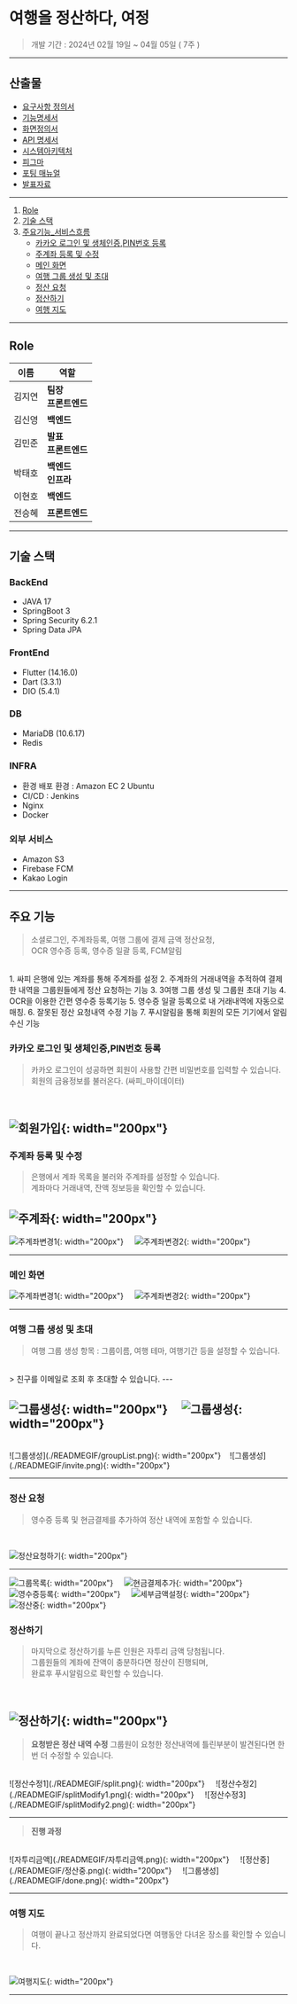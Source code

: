 # 여행을 정산하다, 여정
> 개발 기간 : 2024년 02월 19일 ~ 04월 05일 ( 7주 )
---

## 산출물
- <a href="./exec/요구사항_정의서.pdf" target="_blank"> 요구사항 정의서 </a>
- <a href="./exec/기능명세서.pdf" target="_blank"> 기능명세서 </a>
- <a href="./exec/화면정의서.pdf" target="_blank"> 화면정의서 </a>
- <a href="./exec/API_명세서.pdf" target="_blank"> API 명세서 </a>
- <a href="./exec/시스템아키텍처.png" target="_blank"> 시스템아키텍처 </a>
- [피그마](https://www.figma.com/file/No2M749xUEprmC5XbUSJfD/Orange?type=design&node-id=1%3A2&mode=dev&t=AA0BAFL045q1F2cW-1https://www.figma.com/file/No2M749xUEprmC5XbUSJfD/Orange?type=design&node-id=1%3A2&mode=dev&t=AA0BAFL045q1F2cW-1)
- <a href="./exec/여정_포팅_매뉴얼.docx" target="_blank"> 포팅 매뉴얼 </a>
- <a href="./exec/C203_여정_발표자료.pptx" target="_blank"> 발표자료 </a>
---

1. [Role](#role)
2. [기술 스택](#기술-스택)
3. [주요기능_서비스흐름](#주요-기능)
   - [카카오 로그인 및 생체인증,PIN번호 등록](#카카오-로그인-및-생체인증pin번호-등록)
   - [주계좌 등록 및 수정](#주계좌-등록-및-수정)
   - [메인 화면](#메인-화면)
   - [여행 그룹 생성 및 초대](#여행-그룹-생성-및-초대)
   - [정산 요청](#정산-요청)
   - [정산하기](#정산하기)
   - [여행 지도](#여행-지도)
---

## Role

| 이름   | 역할                                                         |
| ------ | ------------------------------------------------------------ |
| 김지연 | **팀장**<br />**프론트엔드**<br />|
| 김신영 | **백엔드**    |
| 김민준 | **발표**<br />**프론트엔드**<br />                |
| 박태호 | **백엔드**<br />**인프라**<br /> |
| 이현호 | **백엔드** |
| 전승혜 | **프론트엔드** |


---
## 기술 스택

### BackEnd
- JAVA 17
- SpringBoot 3
- Spring Security 6.2.1
- Spring Data JPA


### FrontEnd
- Flutter (14.16.0)
- Dart (3.3.1)
- DIO (5.4.1)

### DB
- MariaDB (10.6.17)
- Redis 

### INFRA
- 환경 배포 환경 : Amazon EC 2 Ubuntu
- CI/CD : Jenkins
- Nginx
- Docker

### 외부 서비스
- Amazon S3
- Firebase FCM
- Kakao Login
---

## 주요 기능
> 소셜로그인, 주계좌등록, 여행 그룹에 결제 금액 정산요청,</br> OCR 영수증 등록, 영수증 일괄 등록, FCM알림
</br>
1. 싸피 은행에 있는 계좌를 통해 주계좌를 설정
2. 주계좌의 거래내역을 추적하여 결제한 내역을 그룹원들에게 정산 요청하는 기능
3. 3여행 그룹 생성 및 그룹원 초대 기능
4. OCR을 이용한 간편 영수증 등록기능
5. 영수증 일괄 등록으로 내 거래내역에 자동으로 매칭.
6. 잘못된 정산 요청내역 수정 기능
7. 푸시알림을 통해 회원의 모든 기기에서 알림 수신 기능

### 카카오 로그인 및 생체인증,PIN번호 등록

> 카카오 로그인이 성공하면 회원이 사용할 간편 비밀번호를 입력할 수 있습니다.</br>회원의 금융정보를 불러온다. (싸피_마이데이터)
</br>

![회원가입](./READMEGIF/회원가입.gif){: width="200px"}
---

### 주계좌 등록 및 수정

>은행에서 계좌 목록을 불러와 주계좌를 설정할 수 있습니다. </br>계좌마다 거래내역, 잔액 정보등을 확인할 수 있습니다.

![주계좌](./READMEGIF/주계좌수정.gif){: width="200px"} &nbsp; &nbsp;
---
 ![주계좌변경1](./READMEGIF/accountChange1.png){: width="200px"} &nbsp; &nbsp;
 ![주계좌변경2](./READMEGIF/accountChange2.png){: width="200px"} 

---

### 메인 화면
 ![주계좌변경1](./READMEGIF/mainpage.png){: width="200px"} &nbsp; &nbsp;
 ![주계좌변경2](./READMEGIF/mainnotification.png){: width="200px"} 

---

### 여행 그룹 생성 및 초대

> 여행 그룹 생성 항목 : 그룹이름, 여행 테마, 여행기간 등을 설정할 수 있습니다.
</br>
> 친구를 이메일로 조회 후 초대할 수 있습니다.
---
</br>

![그룹생성](./READMEGIF/그룹생성.gif){: width="200px"} &nbsp; &nbsp; ![그룹생성](./READMEGIF/회원초대.gif){: width="200px"} 
---
</br>
![그룹생성](./READMEGIF/groupList.png){: width="200px"} &nbsp; &nbsp;![그룹생성](./READMEGIF/invite.png){: width="200px"} &nbsp; &nbsp;
</br>


---

### 정산 요청

> 영수증 등록 및 현금결제를 추가하여 정산 내역에 포함할 수 있습니다.
<br/>

![정산요청하기](./READMEGIF/정산요청하기.gif){: width="200px"} &nbsp; &nbsp;

---

![그룹목록](./READMEGIF/groupList.png){: width="200px"} &nbsp; &nbsp;
![현금결제추가](./READMEGIF/현금결제추가.png){: width="200px"} &nbsp; &nbsp;
![영수증등록](./READMEGIF/영수증등록.gif){: width="200px"} &nbsp; &nbsp;
![세부금액설정](./READMEGIF/세부금액설정.gif){: width="200px"} &nbsp; &nbsp;
![정산중](./READMEGIF/doing.png){: width="200px"} &nbsp; &nbsp;

### 정산하기
> 마지막으로 정산하기를 누른 인원은 자투리 금액 당첨됩니다.<br/> 그룹원들의 계좌에 잔액이 충분하다면 정산이 진행되며,<br/> 완료후 푸시알림으로 확인할 수 있습니다.
<br/>

![정산하기](./READMEGIF/정산하기.gif){: width="200px"} &nbsp; &nbsp;
<br/>
---
> **요청받은 정산 내역 수정** 그룹원이 요청한 정산내역에 틀린부분이 발견된다면 한번 더 수정할 수 있습니다.

<br/>
![정산수정1](./READMEGIF/split.png){: width="200px"} &nbsp; &nbsp;
![정산수정2](./READMEGIF/splitModify1.png){: width="200px"} &nbsp; &nbsp;
![정산수정3](./READMEGIF/splitModify2.png){: width="200px"} &nbsp; &nbsp;


---
> **진행 과정** 
<br/>
![자투리금액](./READMEGIF/자투리금액.png){: width="200px"} &nbsp; &nbsp;
![정산중](./READMEGIF/정산중.png){: width="200px"} &nbsp; &nbsp;
![그룹생성](./READMEGIF/done.png){: width="200px"} &nbsp; &nbsp;

---

### 여행 지도
> 여행이 끝나고 정산까지 완료되었다면 여행동안 다녀온 장소를 확인할 수 있습니다.

<br/>

![여행지도](./READMEGIF/여행지도.jpg){: width="200px"} &nbsp; &nbsp;
<br/>

---
